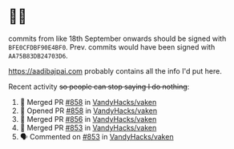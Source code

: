 # 👋🏻
<!--
**aadibajpai/aadibajpai** is a ✨ _special_ ✨ repository because its `README.md` (this file) appears on your GitHub profile.
-->
commits from like 18th September onwards should be signed with `BFE0CFDBF90E4BF0`. Prev. commits would have been signed with `AA75B83DB24703D6`.

https://aadibajpai.com probably contains all the info I'd put here.

Recent activity ~~so people can stop saying I do nothing~~:
<!--START_SECTION:activity-->
1. 🎉 Merged PR [#858](https://github.com/VandyHacks/vaken/pull/858) in [VandyHacks/vaken](https://github.com/VandyHacks/vaken)
2. 💪 Opened PR [#858](https://github.com/VandyHacks/vaken/pull/858) in [VandyHacks/vaken](https://github.com/VandyHacks/vaken)
3. 🎉 Merged PR [#856](https://github.com/VandyHacks/vaken/pull/856) in [VandyHacks/vaken](https://github.com/VandyHacks/vaken)
4. 🎉 Merged PR [#853](https://github.com/VandyHacks/vaken/pull/853) in [VandyHacks/vaken](https://github.com/VandyHacks/vaken)
5. 🗣 Commented on [#853](https://github.com/VandyHacks/vaken/issues/853) in [VandyHacks/vaken](https://github.com/VandyHacks/vaken)
<!--END_SECTION:activity-->
